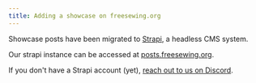 ```yaml
---
title: Adding a showcase on freesewing.org
---
```


Showcase posts have been migrated to [Strapi](https://strapi.io/), a headless
CMS system.

Our strapi instance can be accessed at
[posts.freesewing.org](https://posts.freesewing.org/).

If you don't have a Strapi account (yet), [reach out to us on
Discord](https://discord.freesewing.org).
